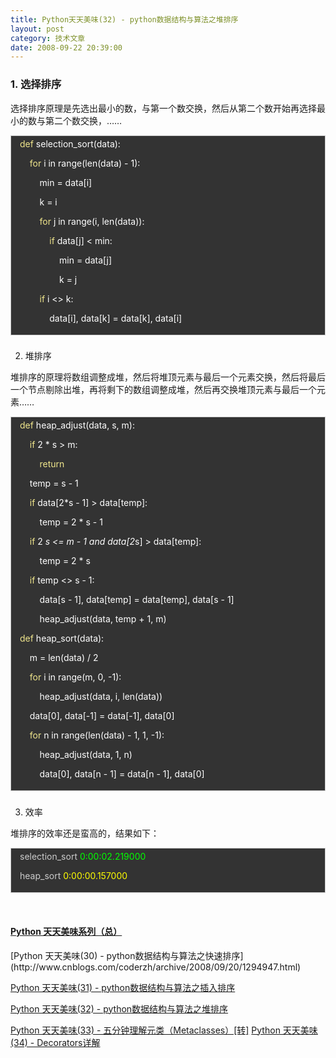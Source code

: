 ```yaml
---
title: Python天天美味(32) - python数据结构与算法之堆排序
layout: post
category: 技术文章
date: 2008-09-22 20:39:00
---
```


### 1. 选择排序

选择排序原理是先选出最小的数，与第一个数交换，然后从第二个数开始再选择最小的数与第二个数交换，&#8230;&#8230;

<div style="border: 1px solid #cccccc; padding: 4px 5px 4px 14px; background-color: #333333; color: #cccccc;"><span style="color: #f0e68c;">def</span> <span style="color: #ffffff;">selection_sort</span><span style="color: #ffffff;">(</span><span style="color: #ffffff;">data</span><span style="color: #ffffff;">):</span>

<span style="color: #ffffff;">&nbsp;&nbsp;&nbsp; </span><span style="color: #f0e68c;">for</span> <span style="color: #ffffff;">i</span> <span style="color: #ffffff;">in</span> <span style="color: #ffffff;">range</span><span style="color: #ffffff;">(</span><span style="color: #ffffff;">len</span><span style="color: #ffffff;">(</span><span style="color: #ffffff;">data</span><span style="color: #ffffff;">)</span> <span style="color: #ffffff;">-</span> <span style="color: #ffffff;">1</span><span style="color: #ffffff;">):</span>

<span style="color: #ffffff;">&nbsp;&nbsp;&nbsp;&nbsp;&nbsp;&nbsp;&nbsp; </span><span style="color: #ffffff;">min</span> <span style="color: #ffffff;">=</span> <span style="color: #ffffff;">data</span><span style="color: #ffffff;">[</span><span style="color: #ffffff;">i</span><span style="color: #ffffff;">]</span>

<span style="color: #ffffff;">&nbsp;&nbsp;&nbsp;&nbsp;&nbsp;&nbsp;&nbsp; </span><span style="color: #ffffff;">k</span> <span style="color: #ffffff;">=</span> <span style="color: #ffffff;">i</span>

<span style="color: #ffffff;">&nbsp;&nbsp;&nbsp;&nbsp;&nbsp;&nbsp;&nbsp; </span><span style="color: #f0e68c;">for</span> <span style="color: #ffffff;">j</span> <span style="color: #ffffff;">in</span> <span style="color: #ffffff;">range</span><span style="color: #ffffff;">(</span><span style="color: #ffffff;">i</span><span style="color: #ffffff;">,</span> <span style="color: #ffffff;">len</span><span style="color: #ffffff;">(</span><span style="color: #ffffff;">data</span><span style="color: #ffffff;">)):</span>

<span style="color: #ffffff;">&nbsp;&nbsp;&nbsp;&nbsp;&nbsp;&nbsp;&nbsp;&nbsp;&nbsp;&nbsp;&nbsp; </span><span style="color: #f0e68c;">if</span> <span style="color: #ffffff;">data</span><span style="color: #ffffff;">[</span><span style="color: #ffffff;">j</span><span style="color: #ffffff;">]</span> <span style="color: #ffffff;">&lt;</span> <span style="color: #ffffff;">min</span><span style="color: #ffffff;">:</span>

<span style="color: #ffffff;">&nbsp;&nbsp;&nbsp;&nbsp;&nbsp;&nbsp;&nbsp;&nbsp;&nbsp;&nbsp;&nbsp;&nbsp;&nbsp;&nbsp;&nbsp; </span><span style="color: #ffffff;">min</span> <span style="color: #ffffff;">=</span> <span style="color: #ffffff;">data</span><span style="color: #ffffff;">[</span><span style="color: #ffffff;">j</span><span style="color: #ffffff;">]</span>

<span style="color: #ffffff;">&nbsp;&nbsp;&nbsp;&nbsp;&nbsp;&nbsp;&nbsp;&nbsp;&nbsp;&nbsp;&nbsp;&nbsp;&nbsp;&nbsp;&nbsp; </span><span style="color: #ffffff;">k</span> <span style="color: #ffffff;">=</span> <span style="color: #ffffff;">j</span>

<span style="color: #ffffff;">&nbsp;&nbsp;&nbsp;&nbsp;&nbsp;&nbsp;&nbsp; </span><span style="color: #f0e68c;">if</span> <span style="color: #ffffff;">i</span> <span style="color: #ffffff;">&lt;&gt;</span> <span style="color: #ffffff;">k</span><span style="color: #ffffff;">:</span>

<span style="color: #ffffff;">&nbsp;&nbsp;&nbsp;&nbsp;&nbsp;&nbsp;&nbsp;&nbsp;&nbsp;&nbsp;&nbsp; </span><span style="color: #ffffff;">data</span><span style="color: #ffffff;">[</span><span style="color: #ffffff;">i</span><span style="color: #ffffff;">],</span> <span style="color: #ffffff;">data</span><span style="color: #ffffff;">[</span><span style="color: #ffffff;">k</span><span style="color: #ffffff;">]</span> <span style="color: #ffffff;">=</span> <span style="color: #ffffff;">data</span><span style="color: #ffffff;">[</span><span style="color: #ffffff;">k</span><span style="color: #ffffff;">],</span> <span style="color: #ffffff;">data</span><span style="color: #ffffff;">[</span><span style="color: #ffffff;">i</span><span style="color: #ffffff;">]</span></div>

### 
2. 堆排序

堆排序的原理将数组调整成堆，然后将堆顶元素与最后一个元素交换，然后将最后一个节点剔除出堆，再将剩下的数组调整成堆，然后再交换堆顶元素与最后一个元素&#8230;&#8230;

<div style="border: 1px solid #cccccc; padding: 4px 5px 4px 14px; background-color: #333333; color: #cccccc;"><span style="color: #f0e68c;">def</span> <span style="color: #ffffff;">heap_adjust</span><span style="color: #ffffff;">(</span><span style="color: #ffffff;">data</span><span style="color: #ffffff;">,</span> <span style="color: #ffffff;">s</span><span style="color: #ffffff;">,</span> <span style="color: #ffffff;">m</span><span style="color: #ffffff;">):</span>

<span style="color: #ffffff;">&nbsp;&nbsp;&nbsp; </span><span style="color: #f0e68c;">if</span> <span style="color: #ffffff;">2</span> <span style="color: #ffffff;">*</span> <span style="color: #ffffff;">s</span> <span style="color: #ffffff;">&gt;</span> <span style="color: #ffffff;">m</span><span style="color: #ffffff;">:</span>

<span style="color: #ffffff;">&nbsp;&nbsp;&nbsp;&nbsp;&nbsp;&nbsp;&nbsp; </span><span style="color: #f0e68c;">return</span>

<span style="color: #ffffff;">&nbsp;&nbsp;&nbsp; </span><span style="color: #ffffff;">temp</span> <span style="color: #ffffff;">=</span> <span style="color: #ffffff;">s</span> <span style="color: #ffffff;">-</span> <span style="color: #ffffff;">1</span>

<span style="color: #ffffff;">&nbsp;&nbsp;&nbsp; </span><span style="color: #f0e68c;">if</span> <span style="color: #ffffff;">data</span><span style="color: #ffffff;">[</span><span style="color: #ffffff;">2</span><span style="color: #ffffff;">*</span><span style="color: #ffffff;">s</span> <span style="color: #ffffff;">-</span> <span style="color: #ffffff;">1</span><span style="color: #ffffff;">]</span> <span style="color: #ffffff;">&gt;</span> <span style="color: #ffffff;">data</span><span style="color: #ffffff;">[</span><span style="color: #ffffff;">temp</span><span style="color: #ffffff;">]:</span>

<span style="color: #ffffff;">&nbsp;&nbsp;&nbsp;&nbsp;&nbsp;&nbsp;&nbsp; </span><span style="color: #ffffff;">temp</span> <span style="color: #ffffff;">=</span> <span style="color: #ffffff;">2</span> <span style="color: #ffffff;">*</span> <span style="color: #ffffff;">s</span> <span style="color: #ffffff;">-</span> <span style="color: #ffffff;">1</span>

<span style="color: #ffffff;">&nbsp;&nbsp;&nbsp; </span><span style="color: #f0e68c;">if</span> <span style="color: #ffffff;">2</span> <span style="color: #ffffff;">*</span> <span style="color: #ffffff;">s</span> <span style="color: #ffffff;">&lt;=</span> <span style="color: #ffffff;">m</span> <span style="color: #ffffff;">-</span> <span style="color: #ffffff;">1</span> <span style="color: #ffffff;">and</span> <span style="color: #ffffff;">data</span><span style="color: #ffffff;">[</span><span style="color: #ffffff;">2</span><span style="color: #ffffff;">*</span><span style="color: #ffffff;">s</span><span style="color: #ffffff;">]</span> <span style="color: #ffffff;">&gt;</span> <span style="color: #ffffff;">data</span><span style="color: #ffffff;">[</span><span style="color: #ffffff;">temp</span><span style="color: #ffffff;">]:</span>

<span style="color: #ffffff;">&nbsp;&nbsp;&nbsp;&nbsp;&nbsp;&nbsp;&nbsp; </span><span style="color: #ffffff;">temp</span> <span style="color: #ffffff;">=</span> <span style="color: #ffffff;">2</span> <span style="color: #ffffff;">*</span> <span style="color: #ffffff;">s</span>

<span style="color: #ffffff;">&nbsp;&nbsp;&nbsp; </span><span style="color: #f0e68c;">if</span> <span style="color: #ffffff;">temp</span> <span style="color: #ffffff;">&lt;&gt;</span> <span style="color: #ffffff;">s</span> <span style="color: #ffffff;">-</span> <span style="color: #ffffff;">1</span><span style="color: #ffffff;">:</span>

<span style="color: #ffffff;">&nbsp;&nbsp;&nbsp;&nbsp;&nbsp;&nbsp;&nbsp; </span><span style="color: #ffffff;">data</span><span style="color: #ffffff;">[</span><span style="color: #ffffff;">s</span> <span style="color: #ffffff;">-</span> <span style="color: #ffffff;">1</span><span style="color: #ffffff;">],</span> <span style="color: #ffffff;">data</span><span style="color: #ffffff;">[</span><span style="color: #ffffff;">temp</span><span style="color: #ffffff;">]</span> <span style="color: #ffffff;">=</span> <span style="color: #ffffff;">data</span><span style="color: #ffffff;">[</span><span style="color: #ffffff;">temp</span><span style="color: #ffffff;">],</span> <span style="color: #ffffff;">data</span><span style="color: #ffffff;">[</span><span style="color: #ffffff;">s</span> <span style="color: #ffffff;">-</span> <span style="color: #ffffff;">1</span><span style="color: #ffffff;">]</span>

<span style="color: #ffffff;">&nbsp;&nbsp;&nbsp;&nbsp;&nbsp;&nbsp;&nbsp; </span><span style="color: #ffffff;">heap_adjust</span><span style="color: #ffffff;">(</span><span style="color: #ffffff;">data</span><span style="color: #ffffff;">,</span> <span style="color: #ffffff;">temp</span> <span style="color: #ffffff;">+</span> <span style="color: #ffffff;">1</span><span style="color: #ffffff;">,</span> <span style="color: #ffffff;">m</span><span style="color: #ffffff;">)</span>

<span style="color: #f0e68c;">def</span> <span style="color: #ffffff;">heap_sort</span><span style="color: #ffffff;">(</span><span style="color: #ffffff;">data</span><span style="color: #ffffff;">):</span>

<span style="color: #ffffff;">&nbsp;&nbsp;&nbsp; </span><span style="color: #ffffff;">m</span> <span style="color: #ffffff;">=</span> <span style="color: #ffffff;">len</span><span style="color: #ffffff;">(</span><span style="color: #ffffff;">data</span><span style="color: #ffffff;">)</span> <span style="color: #ffffff;">/</span> <span style="color: #ffffff;">2</span>

<span style="color: #ffffff;">&nbsp;&nbsp;&nbsp; </span><span style="color: #f0e68c;">for</span> <span style="color: #ffffff;">i</span> <span style="color: #ffffff;">in</span> <span style="color: #ffffff;">range</span><span style="color: #ffffff;">(</span><span style="color: #ffffff;">m</span><span style="color: #ffffff;">,</span> <span style="color: #ffffff;">0</span><span style="color: #ffffff;">,</span> <span style="color: #ffffff;">-</span><span style="color: #ffffff;">1</span><span style="color: #ffffff;">):</span>

<span style="color: #ffffff;">&nbsp;&nbsp;&nbsp;&nbsp;&nbsp;&nbsp;&nbsp; </span><span style="color: #ffffff;">heap_adjust</span><span style="color: #ffffff;">(</span><span style="color: #ffffff;">data</span><span style="color: #ffffff;">,</span> <span style="color: #ffffff;">i</span><span style="color: #ffffff;">,</span> <span style="color: #ffffff;">len</span><span style="color: #ffffff;">(</span><span style="color: #ffffff;">data</span><span style="color: #ffffff;">))</span>

<span style="color: #ffffff;">&nbsp;&nbsp;&nbsp; </span><span style="color: #ffffff;">data</span><span style="color: #ffffff;">[</span><span style="color: #ffffff;">0</span><span style="color: #ffffff;">],</span> <span style="color: #ffffff;">data</span><span style="color: #ffffff;">[</span><span style="color: #ffffff;">-</span><span style="color: #ffffff;">1</span><span style="color: #ffffff;">]</span> <span style="color: #ffffff;">=</span> <span style="color: #ffffff;">data</span><span style="color: #ffffff;">[</span><span style="color: #ffffff;">-</span><span style="color: #ffffff;">1</span><span style="color: #ffffff;">],</span> <span style="color: #ffffff;">data</span><span style="color: #ffffff;">[</span><span style="color: #ffffff;">0</span><span style="color: #ffffff;">]</span>

<span style="color: #ffffff;">&nbsp;&nbsp;&nbsp; </span><span style="color: #f0e68c;">for</span> <span style="color: #ffffff;">n</span> <span style="color: #ffffff;">in</span> <span style="color: #ffffff;">range</span><span style="color: #ffffff;">(</span><span style="color: #ffffff;">len</span><span style="color: #ffffff;">(</span><span style="color: #ffffff;">data</span><span style="color: #ffffff;">)</span> <span style="color: #ffffff;">-</span> <span style="color: #ffffff;">1</span><span style="color: #ffffff;">,</span> <span style="color: #ffffff;">1</span><span style="color: #ffffff;">,</span> <span style="color: #ffffff;">-</span><span style="color: #ffffff;">1</span><span style="color: #ffffff;">):</span>

<span style="color: #ffffff;">&nbsp;&nbsp;&nbsp;&nbsp;&nbsp;&nbsp;&nbsp; </span><span style="color: #ffffff;">heap_adjust</span><span style="color: #ffffff;">(</span><span style="color: #ffffff;">data</span><span style="color: #ffffff;">,</span> <span style="color: #ffffff;">1</span><span style="color: #ffffff;">,</span> <span style="color: #ffffff;">n</span><span style="color: #ffffff;">)</span>

<span style="color: #ffffff;">&nbsp;&nbsp;&nbsp;&nbsp;&nbsp;&nbsp;&nbsp; </span><span style="color: #ffffff;">data</span><span style="color: #ffffff;">[</span><span style="color: #ffffff;">0</span><span style="color: #ffffff;">],</span> <span style="color: #ffffff;">data</span><span style="color: #ffffff;">[</span><span style="color: #ffffff;">n</span> <span style="color: #ffffff;">-</span> <span style="color: #ffffff;">1</span><span style="color: #ffffff;">]</span> <span style="color: #ffffff;">=</span> <span style="color: #ffffff;">data</span><span style="color: #ffffff;">[</span><span style="color: #ffffff;">n</span> <span style="color: #ffffff;">-</span> <span style="color: #ffffff;">1</span><span style="color: #ffffff;">],</span> <span style="color: #ffffff;">data</span><span style="color: #ffffff;">[</span><span style="color: #ffffff;">0</span><span style="color: #ffffff;">]</span></div>

### 
3. 效率

堆排序的效率还是蛮高的，结果如下：

<div style="border: 1px solid #cccccc; padding: 4px 5px 4px 14px; background-color: #333333; color: #cccccc;">selection_sort <span style="color: #00ff00;">0:00:02.219000</span>

heap_sort <span style="color: #ffff00;">0:00:00.157000</span></div>

&nbsp;

#### [Python    天天美味系列（总）](http://www.cnblogs.com/coderzh/archive/2008/07/08/pythoncookbook.html)
<p>[Python      天天美味(30) - python数据结构与算法之快速排序](http://www.cnblogs.com/coderzh/archive/2008/09/20/1294947.html)&nbsp;
  
[Python      天天美味(31) - python数据结构与算法之插入排序](http://www.cnblogs.com/coderzh/archive/2008/09/21/1295434.html)&nbsp;
  
[Python      天天美味(32) - python数据结构与算法之堆排序](http://www.cnblogs.com/coderzh/archive/2008/09/22/1296195.html)&nbsp;
  
[Python      天天美味(33) - 五分钟理解元类（Metaclasses）[转]](http://www.cnblogs.com/coderzh/archive/2008/12/07/1349735.html)
    [Python      天天美味(34) - Decorators详解](http://www.cnblogs.com/coderzh/archive/2010/04/27/python-cookbook33-Decorators.html) &nbsp;</p>
